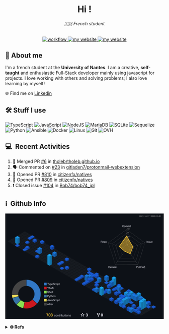 <h1 align="center">
  Hi !
  <!-- <img src="https://media.giphy.com/media/hvRJCLFzcasrR4ia7z/giphy.gif" width="28"> -->
</h1>

<h6 align="center">🇫🇷 French student</h6>

<p align="center">
  <a href="https://github.com/tholeb/tholeb/actions/workflows/update-readme.yml">
    <img src="https://github.com/tholeb/tholeb/actions/workflows/update-readme.yml/badge.svg" alt="workflow" />
  </a>
  <a href="tholeb.fr">
    <!-- <img src="https://komarev.com/ghpvc/?username=tholeb" alt="tholeb" /> -->
    <img alt="my website" src="https://img.shields.io/badge/tholeb.fr-Website-blue">
    <img alt="my website" src="https://stackoverflow-badge.herokuapp.com/api/StackOverflowBadge/11379030">
  </a>
</p>

## 🧑 About me

<p>
I'm a french student at the <b>University of Nantes</b>. I am a creative, <b>self-taught</b> and enthusiastic Full-Stack developer mainly using javascript for projects. I love working with others and solving problems; I also love learning by myself!
</p>

🌐 Find me on [Linkedin](https://www.linkedin.com/in/thomas-lebreton-1246681b2/)

## 🛠️ Stuff I use

![TypeScript](https://img.shields.io/badge/typescript-%23007ACC.svg?style=for-the-badge&logo=typescript&logoColor=white)
![JavaScript](https://img.shields.io/badge/javascript-%23323330.svg?style=for-the-badge&logo=javascript&logoColor=%23F7DF1E)
![NodeJS](https://img.shields.io/badge/node.js-6DA55F?style=for-the-badge&logo=node.js&logoColor=white)
![MariaDB](https://img.shields.io/badge/MariaDB-003545?style=for-the-badge&logo=mariadb&logoColor=white)
![SQLite](https://img.shields.io/badge/sqlite-%2307405e.svg?style=for-the-badge&logo=sqlite&logoColor=white)
![Sequelize](https://img.shields.io/badge/Sequelize-52B0E7?style=for-the-badge&logo=Sequelize&logoColor=white)
![Python](https://img.shields.io/badge/python-3670A0?style=for-the-badge&logo=python&logoColor=ffdd54)
![Ansible](https://img.shields.io/badge/ansible-%231A1918.svg?style=for-the-badge&logo=ansible&logoColor=white)
![Docker](https://img.shields.io/badge/docker-%230db7ed.svg?style=for-the-badge&logo=docker&logoColor=white)
![Linux](https://img.shields.io/badge/Linux-FCC624?style=for-the-badge&logo=linux&logoColor=black)
![Git](https://img.shields.io/badge/git-%23F05033.svg?style=for-the-badge&logo=git&logoColor=white)
![OVH](https://img.shields.io/badge/ovh-%23123F6D.svg?style=for-the-badge&logo=ovh&logoColor=#123F6D)

<h2>💻 &nbsp;Recent Activities</h2>

<!--START_SECTION:activity-->
1. 🎉 Merged PR [#6](https://github.com/tholeb/tholeb.github.io/pull/6) in [tholeb/tholeb.github.io](https://github.com/tholeb/tholeb.github.io)
2. 🗣 Commented on [#23](https://github.com/gitladen7/protonmail-webextension/issues/23) in [gitladen7/protonmail-webextension](https://github.com/gitladen7/protonmail-webextension)
3. 💪 Opened PR [#810](https://github.com/citizenfx/natives/pull/810) in [citizenfx/natives](https://github.com/citizenfx/natives)
4. 💪 Opened PR [#809](https://github.com/citizenfx/natives/pull/809) in [citizenfx/natives](https://github.com/citizenfx/natives)
5. ❗️ Closed issue [#104](https://github.com/Bob74/bob74_ipl/issues/104) in [Bob74/bob74_ipl](https://github.com/Bob74/bob74_ipl)
<!--END_SECTION:activity-->

<h2>ℹ️ &nbsp;Github Info</h2>

![3D Contributions](./profile-3d-contrib/profile-customize.svg)

<details>
 <summary><b>🌐 Refs</b></summary>
  <ol>
    <li><a href="https://github.com/rzashakeri/beautify-github-profile">rzashakeri/beautify-github-profile</a></li>
    <li><a href="https://github.com/github/explore/tree/main/topics">Images</a></li>
    <li><a href="https://github.com/Ileriayo/markdown-badges">Ileriayo/markdown-badges</a></li>
    <li><a href="https://github.com/leviarista/github-profile-header-generator">leviarista/github-profile-header-generator</a></li>
    <li><a href="https://github.com/yoshi389111/github-profile-3d-contrib">yoshi389111/github-profile-3d-contrib</a></li>
  <ol>
</details>

<!-- <p align="center" style="display: grid;
  grid-template-columns: repeat(6, 1fr);
  gap: 10px; width: auto;">
  <img alt="js" width="40px" src="https://raw.githubusercontent.com/github/explore/80688e429a7d4ef2fca1e82350fe8e3517d3494d/topics/typescript/typescript.png" />
  <img alt="js" width="40px" src="https://raw.githubusercontent.com/github/explore/80688e429a7d4ef2fca1e82350fe8e3517d3494d/topics/javascript/javascript.png" />
  <img alt="nodejs" width="40px" src="https://raw.githubusercontent.com/github/explore/80688e429a7d4ef2fca1e82350fe8e3517d3494d/topics/nodejs/nodejs.png" />
  <img alt="reactjs" width="40px" src="https://raw.githubusercontent.com/github/explore/80688e429a7d4ef2fca1e82350fe8e3517d3494d/topics/react/react.png" />
  <img alt="vuejs" width="40px" src="https://raw.githubusercontent.com/github/explore/80688e429a7d4ef2fca1e82350fe8e3517d3494d/topics/vue/vue.png" />
  <img alt="mysql" width="40px" src="http://pngimg.com/uploads/mysql/mysql_PNG9.png" />
  <img alt="sqlite" width="40px" src="https://raw.githubusercontent.com/github/explore/main/topics/sqlite/sqlite.png" />
  <img alt="java" width="40px" src="https://cdn.icon-icons.com/icons2/2415/PNG/512/java_original_wordmark_logo_icon_146459.png" />
  <img alt="python" width="40px" src="https://raw.githubusercontent.com/github/explore/80688e429a7d4ef2fca1e82350fe8e3517d3494d/topics/python/python.png" />
  <img alt="linux" width="40px" src="https://upload.wikimedia.org/wikipedia/commons/thumb/3/35/Tux.svg/1200px-Tux.svg.png" />
  <img alt="git" width="40px" src="https://git-scm.com/images/logos/downloads/Git-Icon-1788C.png" />
  <img alt="ansible" width="40px" src="https://raw.githubusercontent.com/github/explore/80688e429a7d4ef2fca1e82350fe8e3517d3494d/topics/ansible/ansible.png" />
  <img alt="sass" width="40px" src="https://raw.githubusercontent.com/github/explore/80688e429a7d4ef2fca1e82350fe8e3517d3494d/topics/sass/sass.png" />
  <img alt="php" width="40px" src="https://raw.githubusercontent.com/github/explore/80688e429a7d4ef2fca1e82350fe8e3517d3494d/topics/php/php.png" />
</p> -->

<!-- <details open>
  <summary><b>🔎 Github Profile Details</b></summary>
  <p align="center"><img height="180em" src="https://github-profile-summary-cards.vercel.app/api/cards/profile-details?username=tholeb&theme=github_dark" alt="tholeb" align = "center"/>
</details> -->

<!-- <details>
  <summary><b>⚡ Github Stats</b></summary>
  <p align="center">
    <img height="180em" src="https://github-readme-stats.vercel.app/api?username=tholeb&hide_border=true&count_private=true&show_icons=true&theme=github_dark" alt="github stats" align = "center"/>
  
  <img height="180em" src="https://github-readme-stats.vercel.app/api/top-langs?username=tholeb&show_icons=true&locale=en&layout=compact&hide_border=true&theme=github_dark" alt="Most used languages" align = "center"/>
  </p>
</details> -->

<!-- <details>
 <summary><b>🔥 Github Streaks</b></summary>
  <p align="center">
    <img src="https://github-readme-streak-stats.herokuapp.com?user=tholeb&theme=black-ice&hide_border=true&date_format=j%20M%5B%20Y%5D&background=DDDDDD00&currStreakLabel=4B8EDA&ring=4B8EDA&fire=4B8EDA" alt="tholeb" />
  </p>
</details> -->

<!-- <details open>
    <summary><b>📊 Github Contribution Graph</b></summary>
    <p align="center">
        <a href="#!">
            <img alt="Ashish Kumar Activity Graph" src="https://activity-graph.herokuapp.com/graph?username=tholeb&bg_color=0D1117&color=4B8EDA&line=4B8EDA&point=FFFFFF&hide_border=true" />
        </a>
    </p>
</details> -->
